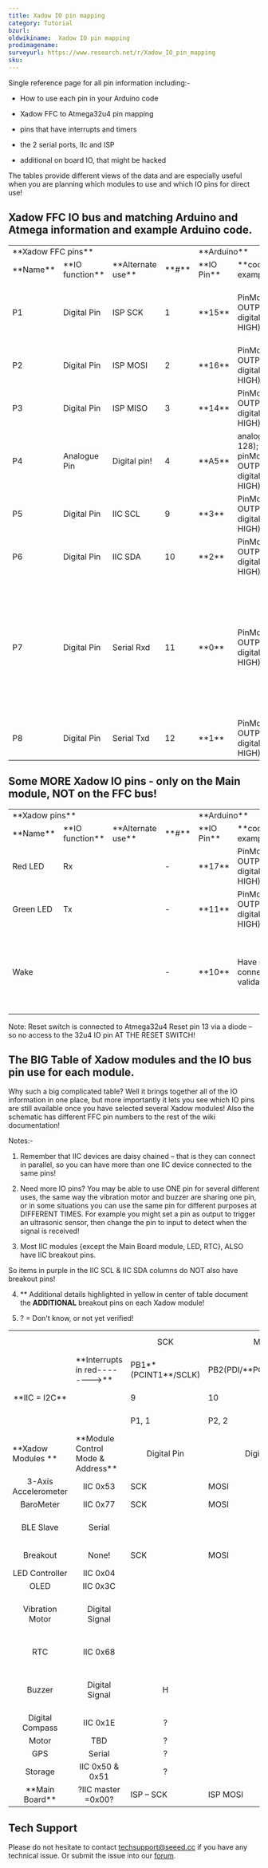 ```yaml
---
title: Xadow IO pin mapping
category: Tutorial
bzurl:
oldwikiname:  Xadow IO pin mapping
prodimagename:
surveyurl: https://www.research.net/r/Xadow_IO_pin_mapping
sku:
---
```


Single reference page for all pin information including:-

*   How to use each pin in your Arduino code

*   Xadow FFC to Atmega32u4 pin mapping

*   pins that have interrupts and timers

*   the 2 serial ports, IIc and ISP
*   additional on board IO, that might be hacked

The tables provide different views of the data and are especially useful when you are planning which modules to use and which IO pins for direct use!

##  Xadow FFC IO bus and matching Arduino and Atmega information and example Arduino code.

<table>
<tr>
<td colspan="4"> **Xadow FFC pins**
</td>
<td colspan="2"> **Arduino**
</td>
<td colspan="2"> **Atmega32u4 pins**
</td>
<td>
</td></tr>
<tr>
<td> **Name**
</td>
<td> **IO function**
</td>
<td> **Alternate use**
</td>
<td> **#**
</td>
<td> **IO Pin**
</td>
<td> **code example(s)**
</td>
<td> **Name (**interrupts in red**)**
</td>
<td> **#**
</td>
<td> **Notes**
</td></tr>
<tr>
<td> P1
</td>
<td> Digital Pin
</td>
<td> ISP SCK
</td>
<td> 1
</td>
<td> **15**
</td>
<td> PinMode(15, OUTPUT); digitalWrite(15, HIGH);
</td>
<td> PB1**(PCINT1**/SCLK)
</td>
<td> 9
</td>
<td> ISP SMD header pads also on rear of Xado Main board
</td></tr>
<tr>
<td> P2
</td>
<td> Digital Pin
</td>
<td> ISP MOSI
</td>
<td> 2
</td>
<td> **16**
</td>
<td> PinMode(16, OUTPUT); digitalWrite(16, HIGH);
</td>
<td> PB2(PDI/**PCINT2**/MOSI)
</td>
<td> 10
</td></tr>
<tr>
<td> P3
</td>
<td> Digital Pin
</td>
<td> ISP MISO
</td>
<td> 3
</td>
<td> **14**
</td>
<td> PinMode(14, OUTPUT); digitalWrite(14, HIGH);
</td>
<td> PB3(PDO/**PCINT3**/MISO)
</td>
<td> 11
</td></tr>
<tr>
<td> P4
</td>
<td> Analogue Pin
</td>
<td> Digital pin!
</td>
<td> 4
</td>
<td> **A5**
</td>
<td> analogWrite(A5, 128); pinMode(A5, OUTPUT); digitalWrite(A5, HIGH);
</td>
<td> PF0(ADC0)
</td>
<td> 41
</td>
<td> Arduino analogue pins can also be used as digital pins!
</td></tr>
<tr>
<td> P5
</td>
<td> Digital Pin
</td>
<td> IIC SCL
</td>
<td> 9
</td>
<td> **3**
</td>
<td> PinMode(3, OUTPUT); digitalWrite(3, HIGH);
</td>
<td> PD0(OC0B/SCL/**INT0**)
</td>
<td> 18
</td>
<td>
</td></tr>
<tr>
<td> P6
</td>
<td> Digital Pin
</td>
<td> IIC SDA
</td>
<td> 10
</td>
<td> **2**
</td>
<td> PinMode(2, OUTPUT); digitalWrite(2, HIGH);
</td>
<td> PD1 (SDA/**INT1**)
</td>
<td> 19
</td>
<td>
</td></tr>
<tr>
<td> P7
</td>
<td> Digital Pin
</td>
<td> Serial Rxd
</td>
<td> 11
</td>
<td> **0**
</td>
<td> PinMode(0, OUTPUT); digitalWrite(0, HIGH);
</td>
<td> PD2(RXD/**INT2**)
</td>
<td> 20
</td>
<td> See Xadow BLE/GPS examples for these serial pin usage info.

NOT same serial port uploading code–see Red/Green LED below.

</td></tr>
<tr>
<td> P8
</td>
<td> Digital Pin
</td>
<td> Serial Txd
</td>
<td> 12
</td>
<td> **1**
</td>
<td> PinMode(1, OUTPUT); digitalWrite(1, HIGH);
</td>
<td> PD3(TXD/**INT3**)
</td>
<td> 21
</td></tr></table>

##  Some MORE Xadow IO pins - only on the Main module, NOT on the FFC bus!

<table>
<tr>
<td colspan="4"> **Xadow pins**
</td>
<td colspan="2"> **Arduino**
</td>
<td colspan="2"> **Atmega32u4 pins**
</td>
<td>
</td></tr>
<tr>
<td> **Name**
</td>
<td> **IO function**
</td>
<td> **Alternate use**
</td>
<td> **#**
</td>
<td> **IO Pin**
</td>
<td> **code example(s)**
</td>
<td> **Name (**interrupts in red**)**
</td>
<td> **#**
</td>
<td> **Notes**
</td></tr>
<tr>
<td> Red LED
</td>
<td> Rx
</td>
<td>
</td>
<td> -
</td>
<td> **17**
</td>
<td> PinMode(17, OUTPUT); digitalWrite(17, HIGH);
</td>
<td> PB0(SS/**PCINT0**)
</td>
<td> 8
</td>
<td> Serial port uploading code
</td></tr>
<tr>
<td> Green LED
</td>
<td> Tx
</td>
<td>
</td>
<td> -
</td>
<td> **11**
</td>
<td> PinMode(11, OUTPUT); digitalWrite(11, HIGH);
</td>
<td> PB7(**PCINT7**/OC0A/OC1C/!RTS)
</td>
<td> 12
</td></tr>
<tr>
<td> Wake
</td>
<td>
</td>
<td>
</td>
<td> -
</td>
<td> **10**
</td>
<td> Have not yet connected and validated this!
</td>
<td> PB^/A10/D10
</td>
<td> 30
</td>
<td> On board switch – you need super soldering skills to access this!
</td></tr></table>

Note: Reset switch is connected to Atmega32u4 Reset pin 13 via a diode – so no access to the 32u4 IO pin AT THE RESET SWITCH!

##  The BIG Table of Xadow modules and the IO bus pin use for each module.

Why such a big complicated table? Well it brings together all of the IO information in one place, but more importantly it lets you see which IO pins are still available once you have selected several Xadow modules! Also the schematic has different FFC pin numbers to the rest of the wiki documentation!

Notes:-

1. Remember that IIC devices are daisy chained – that is they can connect in parallel, so you can have more than one IIC device connected to the same pins!

2. Need more IO pins? You may be able to use ONE pin for several different uses, the same way the vibration motor and buzzer are sharing one pin, or in some situations you can use the same pin for different purposes at DIFFERENT TIMES. For example you might set a pin as output to trigger an ultrasonic sensor, then change the pin to input to detect when the signal is received!

3. Most IIC modules {except the Main Board module, LED, RTC}, ALSO have IIC breakout pins.

So items in purple in the IIC SCL &amp; IIC SDA columns do NOT also have breakout pins!

4. ** Additional details highlighted in yellow in center of table document the **ADDITIONAL** breakout pins on each Xadow module!

5. ? = Don't know, or not yet verified!

<table>
<tr>
<td>
</td>
<td>
</td>
<td> <center>SCK</center>
</td>
<td> <center>MOSI</center>
</td>
<td> <center>MISO</center>
</td>
<td> <center>A5</center>
</td>
<td> <center>3</center>
</td>
<td> <center>2</center>
</td>
<td> <center>1</center>
</td>
<td> <center>0</center>
</td>
<td> **Arduino Pin name**
</td></tr>
<tr>
<td>
</td>
<td> **Interrupts in red--------&gt;**
</td>
<td> PB1**(PCINT1**/SCLK)
</td>
<td> PB2(PDI/**PCINT2**/MOSI)
</td>
<td> PB3(PDO/**PCINT3**/MISO)
</td>
<td> PF0(ADC0)
</td>
<td> PD0(OC0B/SCL/INT0)
</td>
<td> PD1(SDA/**INT1**)
</td>
<td> PD2(RXD/**INT2**)
</td>
<td> PD3(TXD/**INT3**)
</td>
<td> Atmega32u4 pin Name
</td></tr>
<tr>
<td> <center>**IIC = I2C**</center>
</td>
<td>
</td>
<td> 9
</td>
<td> 10
</td>
<td> 11
</td>
<td> 41
</td>
<td> 18
</td>
<td> 19
</td>
<td> 20
</td>
<td> 21
</td>
<td> Atmega32u4 pin#
</td></tr>
<tr>
<td>
</td>
<td>
</td>
<td> P1, 1
</td>
<td> P2, 2
</td>
<td> P3, 3
</td>
<td> P4, 4
</td>
<td> P5, 9
</td>
<td> P6, 10
</td>
<td> P7, 11
</td>
<td> P8,12
</td>
<td> FFC pin Name, #
</td></tr>
<tr>
<td> **Xadow Modules **
</td>
<td> **Module Control Mode &amp; Address**
</td>
<td> <center>Digital Pin </center>
</td>
<td> <center>Digital Pin </center>
</td>
<td> <center>Digital Pin </center>
</td>
<td> <center>**Analog or **Digital Pin </center>
</td>
<td> <center>**IIC SCL**</center>
</td>
<td> <center>**IIC SDA**</center>
</td>
<td> <center>**Serial Rxd**</center>
</td>
<td> <center>**Serial Txd**</center>
</td>
<td> **Xadow Pin function**
</td></tr>
<tr>
<td> <center>3-Axis Accelerometer </center>
</td>
<td> <center>IIC 0x53</center>
</td>
<td> SCK
</td>
<td> MOSI
</td>
<td> MISO
</td>
<td> <center>A5</center>
</td>
<td> <center>SCL</center>
</td>
<td> <center>SDA</center>
</td>
<td> Rxd
</td>
<td> TxD
</td>
<td>
</td></tr>
<tr>
<td> <center>BaroMeter </center>
</td>
<td> <center>IIC 0x77</center>
</td>
<td> SCK
</td>
<td> MOSI
</td>
<td> MISO
</td>
<td> <center>A5</center>
</td>
<td> <center>SCL</center>
</td>
<td> <center>SDA</center>
</td>
<td> Rxd
</td>
<td> TxD
</td>
<td>
</td></tr>
<tr>
<td> <center>BLE Slave </center>
</td>
<td> <center>Serial </center>
</td>
<td>
</td>
<td>
</td>
<td>
</td>
<td>
</td>
<td>
</td>
<td>
</td>
<td colspan="2"> <center>RX/TX </center>
</td>
<td> Plus pads specific to BLE on rear
</td></tr>
<tr>
<td> <center>Breakout </center>
</td>
<td> <center>None!</center>
</td>
<td> SCK
</td>
<td> MOSI
</td>
<td> MISO
</td>
<td> <center>A5</center>
</td>
<td> <center>SCL</center>
</td>
<td> <center>SDA</center>
</td>
<td> Rxd
</td>
<td> TxD
</td>
<td> + Grove I2C &amp; Serial sockets
</td></tr>
<tr>
<td> <center>LED Controller </center>
</td>
<td> <center>IIC 0x04</center>
</td>
<td>
</td>
<td>
</td>
<td>
</td>
<td>
</td>
<td> <center>SCL</center>
</td>
<td> <center>SDA</center>
</td>
<td>
</td>
<td>
</td>
<td>
</td></tr>
<tr>
<td> <center>OLED </center>
</td>
<td> <center>IIC 0x3C</center>
</td>
<td>
</td>
<td>
</td>
<td>
</td>
<td>
</td>
<td> <center>SCL</center>
</td>
<td> <center>SDA</center>
</td>
<td>
</td>
<td>
</td>
<td>
</td></tr>
<tr>
<td> <center>Vibration Motor </center>
</td>
<td> <center>Digital Signal </center>
</td>
<td>
</td>
<td> <center>H </center>
</td>
<td>
</td>
<td> <center>H </center>
</td>
<td>
</td>
<td>
</td>
<td>
</td>
<td>
</td>
<td> _**Disconnect module BEFORE using ISP**_
</td></tr>
<tr>
<td> <center>RTC </center>
</td>
<td> <center>IIC 0x68</center>
</td>
<td>
</td>
<td>
</td>
<td>
</td>
<td>
</td>
<td> <center>SCL</center>
</td>
<td> <center>SDA</center>
</td>
<td>
</td>
<td>
</td>
<td> rear pad connect INTB – Int0???
</td></tr>
<tr>
<td> <center>Buzzer </center>
</td>
<td> <center>Digital Signal </center>
</td>
<td> <center>H </center>
</td>
<td> <center>?</center>
</td>
<td> <center>?</center>
</td>
<td> <center>H </center>
</td>
<td> <center>?</center>
</td>
<td> <center>?</center>
</td>
<td> <center>?</center>
</td>
<td> <center>?</center>
</td>
<td> _**Disconnect module BEFORE using ISP**_
</td></tr>
<tr>
<td> <center>Digital Compass </center>
</td>
<td> <center>IIC 0x1E</center>
</td>
<td> <center>?</center>
</td>
<td> <center>?</center>
</td>
<td> <center>?</center>
</td>
<td> <center>?</center>
</td>
<td> <center>?</center>
</td>
<td> <center>?</center>
</td>
<td> <center>?</center>
</td>
<td> <center>?</center>
</td>
<td>
</td></tr>
<tr>
<td> <center>Motor </center>
</td>
<td> <center>TBD </center>
</td>
<td> <center>?</center>
</td>
<td> <center>?</center>
</td>
<td> <center>?</center>
</td>
<td> <center>?</center>
</td>
<td> <center>?</center>
</td>
<td> <center>?</center>
</td>
<td> <center>?</center>
</td>
<td> <center>?</center>
</td>
<td>
</td></tr>
<tr>
<td> <center>GPS </center>
</td>
<td> <center>Serial </center>
</td>
<td> <center>?</center>
</td>
<td> <center>?</center>
</td>
<td> <center>?</center>
</td>
<td> <center>?</center>
</td>
<td> <center>?</center>
</td>
<td> <center>?</center>
</td>
<td colspan="2"> <center>RX/TX </center>
</td>
<td>
</td></tr>
<tr>
<td> <center>Storage </center>
</td>
<td> <center>IIC 0x50 &amp; 0x51</center>
</td>
<td> <center>?</center>
</td>
<td> <center>?</center>
</td>
<td> <center>?</center>
</td>
<td> <center>?</center>
</td>
<td> <center>?</center>
</td>
<td> <center>?</center>
</td>
<td> <center>?</center>
</td>
<td> <center>?</center>
</td>
<td>
</td></tr>
<tr>
<td> <center>**Main Board**</center>
</td>
<td> <center>?IIC master =0x00?</center>
</td>
<td> ISP – SCK
</td>
<td> ISP MOSI
</td>
<td> ISP MISO
</td>
<td>
</td>
<td> <center>SCL</center>
</td>
<td> <center>SDA</center>
</td>
<td>
</td>
<td>
</td>
<td> All via SMD pads on rear.
</td></tr></table>

## Tech Support
Please do not hesitate to contact [techsupport@seeed.cc](techsupport@seeed.cc) if you have any technical issue. Or submit the issue into our [forum](http://forum.seeedstudio.com/). 